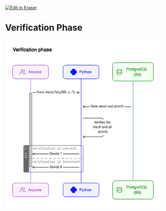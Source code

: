 <p><a target="_blank" href="https://app.eraser.io/workspace/kC4sKhb7Nll1dxzNMfLl" id="edit-in-eraser-github-link"><img alt="Edit in Eraser" src="https://firebasestorage.googleapis.com/v0/b/second-petal-295822.appspot.com/o/images%2Fgithub%2FOpen%20in%20Eraser.svg?alt=media&amp;token=968381c8-a7e7-472a-8ed6-4a6626da5501"></a></p>

# Verification Phase
![Verification Phase](/.eraser/kC4sKhb7Nll1dxzNMfLl___lqrF2i07Z8W7Qv7K4pe5Hkyjfqc2___---figure---gRruXC6Ezy4atxF-mXJiW---figure---p0gvO8MPBVDdkwR1N3WfOg.png "Verification Phase")




<!--- Eraser file: https://app.eraser.io/workspace/kC4sKhb7Nll1dxzNMfLl --->